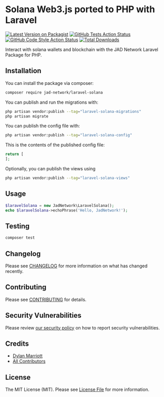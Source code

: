 # Solana Web3.js ported to PHP with Laravel

[![Latest Version on Packagist](https://img.shields.io/packagist/v/jad-network/laravel-solana.svg?style=flat-square)](https://packagist.org/packages/jad-network/laravel-solana)
[![GitHub Tests Action Status](https://img.shields.io/github/actions/workflow/status/jad-network/laravel-solana/run-tests.yml?branch=main&label=tests&style=flat-square)](https://github.com/jad-network/laravel-solana/actions?query=workflow%3Arun-tests+branch%3Amain)
[![GitHub Code Style Action Status](https://img.shields.io/github/actions/workflow/status/jad-network/laravel-solana/fix-php-code-style-issues.yml?branch=main&label=code%20style&style=flat-square)](https://github.com/jad-network/laravel-solana/actions?query=workflow%3A"Fix+PHP+code+style+issues"+branch%3Amain)
[![Total Downloads](https://img.shields.io/packagist/dt/jad-network/laravel-solana.svg?style=flat-square)](https://packagist.org/packages/jad-network/laravel-solana)

Interact with solana wallets and blockchain with the JAD Network Laravel Package for PHP.

## Installation

You can install the package via composer:

```bash
composer require jad-network/laravel-solana
```

You can publish and run the migrations with:

```bash
php artisan vendor:publish --tag="laravel-solana-migrations"
php artisan migrate
```

You can publish the config file with:

```bash
php artisan vendor:publish --tag="laravel-solana-config"
```

This is the contents of the published config file:

```php
return [
];
```

Optionally, you can publish the views using

```bash
php artisan vendor:publish --tag="laravel-solana-views"
```

## Usage

```php
$laravelSolana = new JadNetwork\LaravelSolana();
echo $laravelSolana->echoPhrase('Hello, JadNetwork!');
```

## Testing

```bash
composer test
```

## Changelog

Please see [CHANGELOG](CHANGELOG.md) for more information on what has changed recently.

## Contributing

Please see [CONTRIBUTING](CONTRIBUTING.md) for details.

## Security Vulnerabilities

Please review [our security policy](../../security/policy) on how to report security vulnerabilities.

## Credits

- [Dylan Marriott](https://github.com/JAD-Network)
- [All Contributors](../../contributors)

## License

The MIT License (MIT). Please see [License File](LICENSE.md) for more information.
